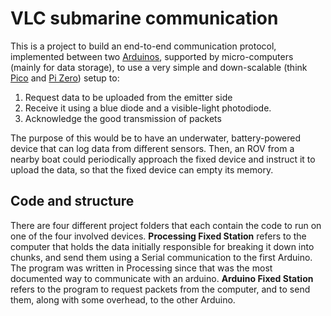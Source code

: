# VLC submarine communication

This is a project to build an end-to-end communication protocol, implemented between two [Arduinos](https://www.arduino.cc/), supported by micro-computers (mainly for data storage), to use a very simple and down-scalable (think [Pico](https://www.kickstarter.com/projects/melbel/pico-the-worlds-smallest-arduino-board) and [Pi Zero](https://www.raspberrypi.org/products/raspberry-pi-zero/)) setup to: 
1) Request data to be uploaded from the emitter side
2) Receive it using a blue diode and a visible-light photodiode.
3) Acknowledge the good transmission of packets

The purpose of this would be to have an underwater, battery-powered device that can log data from different sensors. Then, an ROV from a nearby boat could periodically approach the fixed device and instruct it to upload the data, so that the fixed device can empty its memory.

## Code and structure

There are four different project folders that each contain the code to run on one of the four involved devices.
**Processing Fixed Station** refers to the computer that holds the data initially responsible for breaking it down into chunks, and send them using a Serial communication to the first Arduino. The program was written in Processing since that was the most documented way to communicate with an arduino.
**Arduino Fixed Station** refers to the program to request packets from the computer, and to send them, along with some overhead, to the other Arduino.

